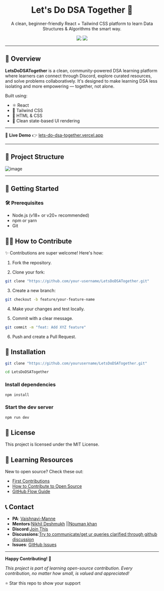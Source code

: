 <div align="center">
  <h1>Let's Do DSA Together 🚀</h1>
  <p>A clean, beginner-friendly React + Tailwind CSS platform to learn Data Structures & Algorithms the smart way.</p>

  <img src="https://img.shields.io/badge/Made%20with-React-blue?style=for-the-badge" />
  <img src="https://img.shields.io/badge/Level-Beginner%20Friendly-success?style=for-the-badge" />
</div>

---

## 📖 Overview

**LetsDoDSATogether** is a clean, community-powered DSA learning platform where learners can connect through Discord, explore curated resources, and solve problems collaboratively. It's designed to make learning DSA less isolating and more empowering — together, not alone.

Built using:
- ⚛️ React
- 💨 Tailwind CSS
- 🧾 HTML & CSS
- 🎯 Clean state-based UI rendering

---

🚀 **Live Demo** 👉 [lets-do-dsa-together.vercel.app](https://lets-do-dsa-together.vercel.app)

---

## 📂 Project Structure

![image](https://github.com/user-attachments/assets/faa606b0-4366-46ad-9304-d334250764f6)

---

## 🚀 Getting Started

### 🛠️ Prerequisites

- Node.js (v18+ or v20+ recommended)
- npm or yarn
- Git


## 🙋‍♀ How to Contribute

✨ Contributions are super welcome! Here's how:

1. Fork the repository.

2. Clone your fork:

```bash
git clone "https://github.com/your-username/LetsDoDSATogether.git"
```

3. Create a new branch:

```bash
git checkout -b feature/your-feature-name
```

4. Make your changes and test locally.

5. Commit with a clear message.

```bash
git commit -m "feat: Add XYZ feature"
```

6. Push and create a Pull Request.

## 🔧 Installation
```bash
git clone "https://github.com/yourusername/LetsDoDSATogether.git"

cd LetsDoDSATogether
```

### Install dependencies
```bash
npm install
```

### Start the dev server
```bash
npm run dev
``` 
## 📄 License
This project is licensed under the MIT License.


## 🌱 Learning Resources

New to open source? Check these out:
- [First Contributions](https://firstcontributions.github.io/)
- [How to Contribute to Open Source](https://opensource.guide/how-to-contribute/)
- [GitHub Flow Guide](https://guides.github.com/introduction/flow/)


## 📞 Contact

- **PA**: [Vaishnavi-Manne](https://discord.gg/sP8DmnMh)
- **Mentors**:[Nikhil Deshmukh](https://www.linkedin.com/in/nikhil-d-deshmukh/) ||[Nouman khan](https://www.linkedin.com/in/nouman-khan-95923a256/)
- **Discord**:[Join This](https://chat.whatsapp.com/Iy7ybWuY2zA0oZhqq0U5vv)
- **Discussions**:[Try to communicate/get ur queries clarified through github discussion](https://github.com/Vaishnavi-Manne/LetsDoDsaTogether/discussions)
- **Issues**: [GitHub Issues](https://github.com/Vaishnavi-Manne/LetsDoDsaTogether/issues)

---

**Happy Contributing! 🎉**

*This project is part of learning open-source contribution. Every contribution, no matter how small, is valued and appreciated!*

⭐ Star this repo to show your support
